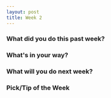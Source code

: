 ```yaml
---
layout: post
title: Week 2
---
```


### What did you do this past week?


### What's in your way?


### What will you do next week?


### Pick/Tip of the Week

